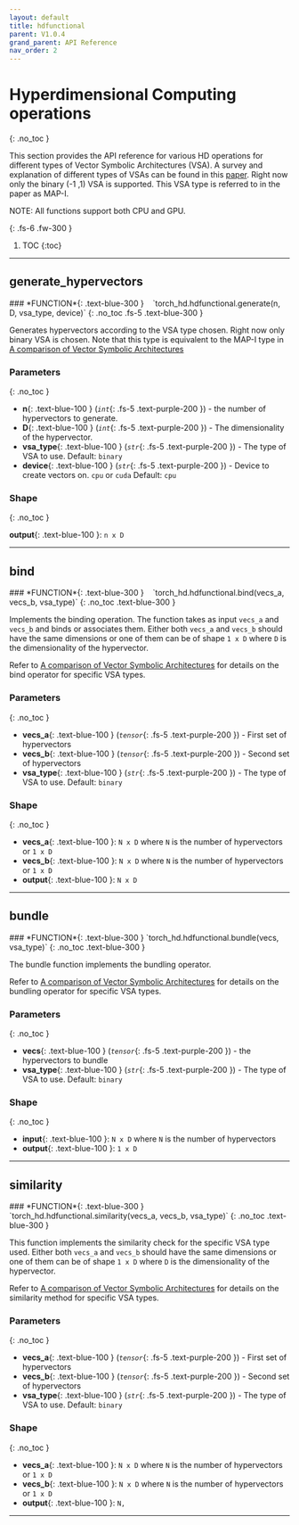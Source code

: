 ```yaml
---
layout: default
title: hdfunctional
parent: V1.0.4
grand_parent: API Reference
nav_order: 2
---
```


# Hyperdimensional Computing operations
{: .no_toc }

This section provides the API reference for various HD operations for different types of
Vector Symbolic Architectures (VSA). A survey and explanation of different types of VSAs
can be found in this [paper](https://arxiv.org/abs/2001.11797). Right now only the binary
(-1 ,1) VSA is supported. This VSA type is referred to in the paper as MAP-I.

NOTE: All functions support both CPU and GPU.

{: .fs-6 .fw-300 }

1. TOC
{:toc}

---

## generate_hypervectors

<div class="code-example" markdown=1>


<div class="code-example" markdown=1>
### *FUNCTION*{: .text-blue-300 } &nbsp;&nbsp; `torch_hd.hdfunctional.generate(n, D, vsa_type, device)`
{: .no_toc .fs-5 .text-blue-300 }
</div>

Generates hypervectors according to the VSA type chosen. Right now only binary VSA is chosen.
Note that this type is equivalent to the MAP-I type in 
[A comparison of Vector Symbolic Architectures](https://arxiv.org/abs/2001.11797)


### Parameters
{: .no_toc }
- **n**{: .text-blue-100 } (*`int`*{: .fs-5 .text-purple-200 }) - the number of hypervectors to generate.
- **D**{: .text-blue-100 } (*`int`*{: .fs-5 .text-purple-200 }) - The dimensionality of the hypervector.
- **vsa_type**{: .text-blue-100 } (*`str`*{: .fs-5 .text-purple-200 }) - The type of VSA to use. Default: `binary`
- **device**{: .text-blue-100 } (*`str`*{: .fs-5 .text-purple-200 }) - Device to create vectors on. `cpu` or `cuda` Default: `cpu`


### Shape
{: .no_toc }

**output**{: .text-blue-100 }: `n x D`

</div>

--- 


## bind

<div class="code-example" markdown=1>

<div class="code-example" markdown=1>
### *FUNCTION*{: .text-blue-300 } &nbsp;&nbsp; `torch_hd.hdfunctional.bind(vecs_a, vecs_b, vsa_type)`
{: .no_toc .text-blue-300 }
</div>

Implements the binding operation. The function takes as input `vecs_a` and `vecs_b` and
binds or associates them. Either both `vecs_a` and `vecs_b` should have the same dimensions
or one of them can be of shape `1 x D` where `D` is the dimensionality of the hypervector.


Refer to [A comparison of Vector Symbolic Architectures](https://arxiv.org/abs/2001.11797)
for details on the bind operator for specific VSA types.


### Parameters
{: .no_toc }
- **vecs_a**{: .text-blue-100 } (*`tensor`*{: .fs-5 .text-purple-200 }) - First set of hypervectors
- **vecs_b**{: .text-blue-100 } (*`tensor`*{: .fs-5 .text-purple-200 }) - Second set of hypervectors
- **vsa_type**{: .text-blue-100 } (*`str`*{: .fs-5 .text-purple-200 }) - The type of VSA to use. Default: `binary`


### Shape
{: .no_toc }

- **vecs_a**{: .text-blue-100 }: `N x D` where `N` is the number of hypervectors or `1 x D`
- **vecs_b**{: .text-blue-100 }: `N x D` where `N` is the number of hypervectors or `1 x D`
- **output**{: .text-blue-100 }: `N x D` 


</div>

--- 

## bundle

<div class="code-example" markdown=1>

<div class="code-example" markdown=1>
### *FUNCTION*{: .text-blue-300 } `torch_hd.hdfunctional.bundle(vecs, vsa_type)`
{: .no_toc .text-blue-300 }
</div>

The bundle function implements the bundling operator.

Refer to [A comparison of Vector Symbolic Architectures](https://arxiv.org/abs/2001.11797)
for details on the bundling operator for specific VSA types.

### Parameters
{: .no_toc }
- **vecs**{: .text-blue-100 } (*`tensor`*{: .fs-5 .text-purple-200 }) - the hypervectors to bundle
- **vsa_type**{: .text-blue-100 } (*`str`*{: .fs-5 .text-purple-200 }) - The type of VSA to use. Default: `binary`


### Shape
{: .no_toc }

- **input**{: .text-blue-100 }: `N x D` where `N` is the number of hypervectors
- **output**{: .text-blue-100 }: `1 x D` 

</div>

--- 

## similarity

<div class="code-example" markdown=1>

<div class="code-example" markdown=1>
### *FUNCTION*{: .text-blue-300 } `torch_hd.hdfunctional.similarity(vecs_a, vecs_b, vsa_type)`
{: .no_toc .text-blue-300 }
</div>

This function implements the similarity check for the specific VSA type used.
Either both `vecs_a` and `vecs_b` should have the same dimensions
or one of them can be of shape `1 x D` where `D` is the dimensionality of the hypervector.

Refer to [A comparison of Vector Symbolic Architectures](https://arxiv.org/abs/2001.11797)
for details on the similarity method for specific VSA types.

### Parameters
{: .no_toc }
- **vecs_a**{: .text-blue-100 } (*`tensor`*{: .fs-5 .text-purple-200 }) - First set of hypervectors
- **vecs_b**{: .text-blue-100 } (*`tensor`*{: .fs-5 .text-purple-200 }) - Second set of hypervectors
- **vsa_type**{: .text-blue-100 } (*`str`*{: .fs-5 .text-purple-200 }) - The type of VSA to use. Default: `binary`


### Shape
{: .no_toc }

- **vecs_a**{: .text-blue-100 }: `N x D` where `N` is the number of hypervectors or `1 x D`
- **vecs_b**{: .text-blue-100 }: `N x D` where `N` is the number of hypervectors or `1 x D`
- **output**{: .text-blue-100 }: `N,` 

</div>

--- 



